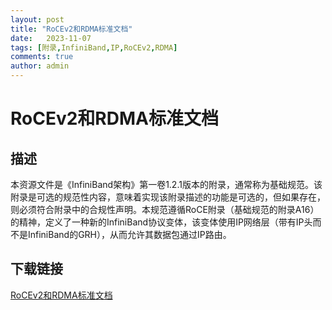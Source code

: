 ```yaml
---
layout: post
title: "RoCEv2和RDMA标准文档"
date:   2023-11-07
tags: [附录,InfiniBand,IP,RoCEv2,RDMA]
comments: true
author: admin
---
```

# RoCEv2和RDMA标准文档

## 描述

本资源文件是《InfiniBand架构》第一卷1.2.1版本的附录，通常称为基础规范。该附录是可选的规范性内容，意味着实现该附录描述的功能是可选的，但如果存在，则必须符合附录中的合规性声明。本规范遵循RoCE附录（基础规范的附录A16）的精神，定义了一种新的InfiniBand协议变体，该变体使用IP网络层（带有IP头而不是InfiniBand的GRH），从而允许其数据包通过IP路由。

## 下载链接

[RoCEv2和RDMA标准文档](https://pan.quark.cn/s/0e1a0533931c)